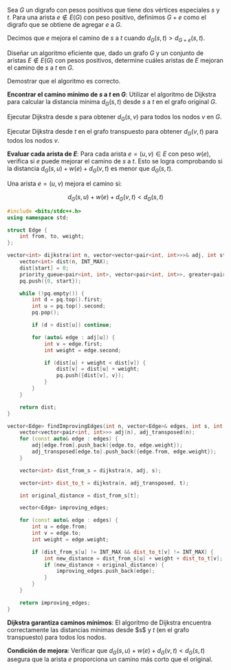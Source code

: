 Sea $G$ un digrafo con pesos positivos que tiene dos vértices especiales $s$ y $t$. Para una arista $e \notin E(G)$ con peso positivo, definimos $G + e$ como el digrafo que se obtiene de agregar $e$ a $G$.

Decimos que $e$ mejora el camino de $s$ a $t$ cuando $d_G (s, t) \gt d_{G+e} (s, t)$. 

Diseñar un algoritmo eficiente que, dado un grafo $G$ y un conjunto de aristas $E \notin E(G)$ con pesos positivos, determine cuáles aristas de $E$ mejoran el camino de $s$ a $t$ en $G$. 

Demostrar que el algoritmo es correcto.


**Encontrar el camino mínimo de $s$ a $t$ en $G$**: Utilizar el algoritmo de Dijkstra para calcular la distancia mínima $d_G(s, t)$ desde $s$ a $t$ en el grafo original $G$.

Ejecutar Dijkstra desde $s$ para obtener $d_G(s, v)$ para todos los nodos $v$ en $G$.

Ejecutar Dijkstra desde $t$ en el grafo transpuesto para obtener $d_G(v, t)$ para todos los nodos $v$.

**Evaluar cada arista de $E$**: Para cada arista $e = (u, v) \in E$ con peso $w(e)$, verifica si $e$ puede mejorar el camino de $s$ a $t$. Esto se logra comprobando si la distancia $d_G(s, u) + w(e) + d_G(v, t)$ es menor que $d_G(s, t)$.

Una arista $e = (u, v)$ mejora el camino si:

$$d_G(s, u) + w(e) + d_G(v, t) < d_G(s, t)$$

```cpp
#include <bits/stdc++.h>
using namespace std;

struct Edge {
    int from, to, weight;
};

vector<int> dijkstra(int n, vector<vector<pair<int, int>>>& adj, int start) {
    vector<int> dist(n, INT_MAX);
    dist[start] = 0;
    priority_queue<pair<int, int>, vector<pair<int, int>>, greater<pair<int, int>>> pq;
    pq.push({0, start});

    while (!pq.empty()) {
        int d = pq.top().first;
        int u = pq.top().second;
        pq.pop();

        if (d > dist[u]) continue;

        for (auto& edge : adj[u]) {
            int v = edge.first;
            int weight = edge.second;

            if (dist[u] + weight < dist[v]) {
                dist[v] = dist[u] + weight;
                pq.push({dist[v], v});
            }
        }
    }

    return dist;
}

vector<Edge> findImprovingEdges(int n, vector<Edge>& edges, int s, int t) {
    vector<vector<pair<int, int>>> adj(n), adj_transposed(n);
    for (const auto& edge : edges) {
        adj[edge.from].push_back({edge.to, edge.weight});
        adj_transposed[edge.to].push_back({edge.from, edge.weight});
    }

    vector<int> dist_from_s = dijkstra(n, adj, s);

    vector<int> dist_to_t = dijkstra(n, adj_transposed, t);

    int original_distance = dist_from_s[t];

    vector<Edge> improving_edges;

    for (const auto& edge : edges) {
        int u = edge.from;
        int v = edge.to;
        int weight = edge.weight;

        if (dist_from_s[u] != INT_MAX && dist_to_t[v] != INT_MAX) {
            int new_distance = dist_from_s[u] + weight + dist_to_t[v];
            if (new_distance < original_distance) {
                improving_edges.push_back(edge);
            }
        }
    }

    return improving_edges;
}
```

**Dijkstra garantiza caminos mínimos**: El algoritmo de Dijkstra encuentra correctamente las distancias mínimas desde \$s$ y $t$ (en el grafo transpuesto) para todos los nodos.

**Condición de mejora**: Verificar que $d_G(s, u) + w(e) + d_G(v, t) < d_G(s, t)$ asegura que la arista $e$ proporciona un camino más corto que el original.
